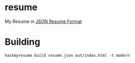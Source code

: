 # resume
My Resume in [JSON Resume Format](https://jsonresume.org/schema/)

# Building
```shell
hackmyresume build resume.json out/index.html -t modern 
```

